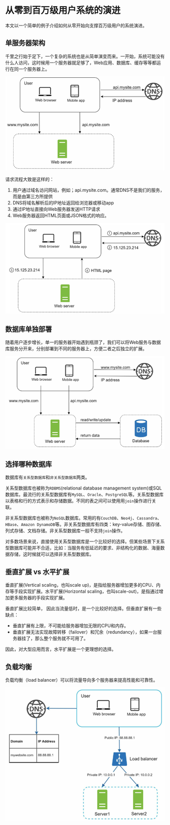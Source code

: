 
# 从零到百万级用户系统的演进

本文以一个简单的例子介绍如何从零开始向支撑百万级用户的系统演进。

## 单服务器架构

千里之行始于足下，一个复杂的系统也是从简单演变而来。一开始，系统可能没有什么人访问，这时候用一个服务器就足够了，Web应用、数据库、缓存等等都运行在同一个服务器上。

<img src="./image/e8c50f34e1c3f7975d3d236f1f477f56.png" />

请求流程大致是这样的：

1. 用户通过域名访问网站，例如；api.mysite.com。通常DNS不是我们的服务，而是由第三方所提供
2. DNS将域名解析后的IP地址返回给浏览器或移动app
3. 通过IP地址直接向Web服务器发送HTTP请求
4. Web服务器返回HTML页面或JSON格式的响应。

<img src="./image/902724f349f1df242562fefb8e338db9.png" />

## 数据库单独部署

随着用户逐步增长，单一的服务器开始遇到瓶颈了，我们可以将Web服务与数据库服务分开来，分别部署到不同的服务器上，方便二者之后独立的扩展。

<img src="./image/653d1eecc520dce5c88649740747305d.png" />

## 选择哪种数据库

数据库有`关系型数据库`和`非关系型数据库`两类。

关系型数据库也被称为`RDBMS`(relational database management system)或SQL数据库。最流行的关系型数据库有`MySQL`、`Oracle`、`PostgreSQL`等。关系型数据库以表格和行的方式表示和存储数据。不同的表之间可以使用用`join`操作进行关联。

非关系型数据库也被称为`NoSQL`数据库。常用的有`CouchDB`、`Neo4j`、`Cassandra`、`HBase`、`Amazon DynamoDB`等。非关系型数据库有四类：key-value存储、图存储、列式存储、文档存储。非关系型数据库一般不支持`join`操作。

对多数场景来说，直接使用关系型数据库是一个比较好的选择。但某些场景下关系型数据库可能并不合适，比如：当服务有低延迟的要求、非结构化的数据、海量数据存储，这时候就可以选择非关系型数据库。

## 垂直扩展 vs 水平扩展

垂直扩展(Vertical scaling，也叫scale up)，是指给服务器增加更多的CPU、内存等手段实现扩展。水平扩展(Horizontal scaling，也叫scale-out)，是指通过增加更多服务器的手段实现扩展。

垂直扩展比较简单， 因此当流量低时，是一个比较好的选择。但垂直扩展有一些缺点：

* 垂直扩展有上限，不可能给服务器增加无限的CPU和内存。
* 垂直扩展无法实现故障转移（failover）和冗余（redundancy），如果一台服务器挂了，那么整个服务就不可用了。

因此，对大型应用而言，水平扩展是一个更理想的选择。

## 负载均衡

负载均衡（load balancer）可以将流量导向多个服务器来提高性能和可靠性。

<img src="./image/695fb0d8017904ea8e053555c1f45a56.png" />